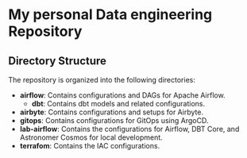 # My personal Data engineering Repository

## Directory Structure
The repository is organized into the following directories:

- **airflow**: Contains configurations and DAGs for Apache Airflow.
  - **dbt**: Contains dbt models and related configurations.
- **airbyte**: Contains configurations and setups for Airbyte.
- **gitops**: Contains configurations for GitOps using ArgoCD.
- **lab-airflow**: Contains the configurations for Airflow, DBT Core, and Astronomer Cosmos for local development.
- **terrafom**: Contains the IAC configurations.
